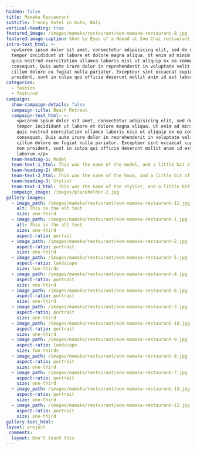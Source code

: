 ```yaml
---
hidden: false
title: Mamaka Restaurant
subtitle: Trendy hotel in Kuta, Bali
vertical-heading: true
featured_image: /images/mamaka/restaurant/eon-mamaka-restaurant-8.jpg
featured-image-caption: Shot by Eyes of a Nomad at Som Chai restaurant
intro-text_html: >-
  <p>Lorem ipsum dolor sit amet, consectetur adipisicing elit, sed do eiusmod
  tempor incididunt ut labore et dolore magna aliqua. Ut enim ad minim veniam,
  quis nostrud exercitation ullamco laboris nisi ut aliquip ex ea commodo
  consequat. Duis aute irure dolor in reprehenderit in voluptate velit esse
  cillum dolore eu fugiat nulla pariatur. Excepteur sint occaecat cupidatat non
  proident, sunt in culpa qui officia deserunt mollit anim id est laborum.</p>
categories:
  - fashion
  - featured
campaign:
  show-campaign-details: false
  campaign-title: Beach Retreat
  campaign-text_html: >-
    <p>Lorem ipsum dolor sit amet, consectetur adipisicing elit, sed do eiusmod
    tempor incididunt ut labore et dolore magna aliqua. Ut enim ad minim veniam,
    quis nostrud exercitation ullamco laboris nisi ut aliquip ex ea commodo
    consequat. Duis aute irure dolor in reprehenderit in voluptate velit esse
    cillum dolore eu fugiat nulla pariatur. Excepteur sint occaecat cupidatat
    non proident, sunt in culpa qui officia deserunt mollit anim id est
    laborum.</p>
  team-heading-1: Model
  team-text-1_html: This was the name of the model, and a little bit of a blurb about her.
  team-heading-2: HMUA
  team-text-2_html: This was the name of the hmua, and a little bit of a blurb about her.
  team-heading-3: Stylist
  team-text-3_html: This was the name of the stylist, and a little bit of a blurb about her.
  campaign_image: /images/placeholder-2.jpg
gallery-images:
  - image_path: /images/mamaka/restaurant/eon-mamaka-restaurant-11.jpg
    alt: This is the alt text
    size: one-third
  - image_path: /images/mamaka/restaurant/eon-mamaka-restaurant-1.jpg
    alt: This is the alt text
    size: one-third
    aspect-ratio: portait
  - image_path: /images/mamaka/restaurant/eon-mamaka-restaurant-2.jpg
    aspect-ratio: portrait
    size: one-third
  - image_path: /images/mamaka/restaurant/eon-mamaka-restaurant-5.jpg
    aspect-ratio: landscape
    size: two-thirds
  - image_path: /images/mamaka/restaurant/eon-mamaka-restaurant-4.jpg
    aspect-ratio: portrait
    size: one-third
  - image_path: /images/mamaka/restaurant/eon-mamaka-restaurant-6.jpg
    aspect-ratio: portrait
    size: one-third
  - image_path: /images/mamaka/restaurant/eon-mamaka-restaurant-3.jpg
    aspect-ratio: portrait
    size: one-third
  - image_path: /images/mamaka/restaurant/eon-mamaka-restaurant-10.jpg
    aspect-ratio: portrait
    size: one-third
  - image_path: /images/mamaka/restaurant/eon-mamaka-restaurant-9.jpg
    aspect-ratio: landscape
    size: two-thirds
  - image_path: /images/mamaka/restaurant/eon-mamaka-restaurant-8.jpg
    aspect-ratio: portrait
    size: one-third
  - image_path: /images/mamaka/restaurant/eon-mamaka-restaurant-7.jpg
    aspect-ratio: portrait
    size: one-third
  - image_path: /images/mamaka/restaurant/eon-mamaka-restaurant-13.jpg
    aspect-ratio: portrait
    size: one-third
  - image_path: /images/mamaka/restaurant/eon-mamaka-restaurant-12.jpg
    aspect-ratio: portrait
    size: one-third
gallery-text_html:
layout: project
_comments:
  layout: Don't touch this
---
```


